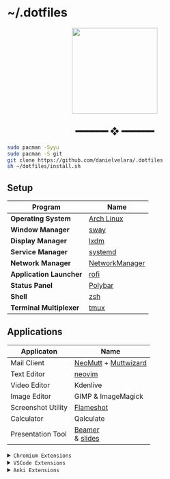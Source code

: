 # ~/.dotfiles

<p align="center">
   <img src="https://user-images.githubusercontent.com/13500134/150906114-216d4c5b-06f0-4ef4-a6d9-9087f2bc33b2.png" width="200"/>
</p>

<h2 align="center"> ━━━━━━  ❖  ━━━━━━ </h2>



```bash
sudo pacman -Syyu
sudo pacman -S git
git clone https://github.com/danielvelara/.dotfiles
sh ~/dotfiles/install.sh
```

## Setup

| Program                  | Name                                                             |
| ------------------------ | ---------------------------------------------------------------- |
| **Operating System**     | [Arch Linux](https://archlinux.org/)                             |
| **Window Manager**       | [sway](https://github.com/swaywm/sway)                           |
| **Display Manager**      | [lxdm](https://wiki.archlinux.org/title/LXDM)                    |
| **Service Manager**      | [systemd](https://systemd.io/)                                   |
| **Network Manager**      | [NetworkManager](https://networkmanager.dev/)                    |
| **Application Launcher** | [rofi](https://github.com/davatorium/rofi)                       |
| **Status Panel**         | [Polybar](https://polybar.github.io/)                            |
| **Shell**                | [zsh](https://www.zsh.org/)                                      |
| **Terminal Multiplexer** | [tmux](https://github.com/tmux/tmux/wiki)                        |

## Applications

| Applicaton         | Name                                                                                                    |
| ------------------ | ------------------------------------------------------------------------------------------------------- |
| Mail Client        | [NeoMutt](https://neomutt.org/) + [Muttwizard](https://muttwizard.com/)                                 |
| Text Editor        | [neovim](https://neovim.io/)                                                                            |
| Video Editor       | Kdenlive                                                                                                |
| Image Editor       | GIMP & ImageMagick                                                                                      |
| Screenshot Utility | [Flameshot](https://flameshot.org/)                                                                     |
| Calculator         | Qalculate                                                                                               |
| Presentation Tool  | [Beamer](https://ashwinschronicles.github.io/beamer-slides-using-markdown-and-pandoc) <br> & [slides]() |

<details>
<summary><code>Chromium Extensions</code> </summary>

- Developer
  - [Hoppscotch](https://chromewebstore.google.com/detail/hoppscotch-browser-extens/amknoiejhlmhancpahfcfcfhllgkpbld)
  - [Wappalyzer](https://chrome.google.com/webstore/detail/wappalyzer/gppongmhjkpfnbhagpmjfkannfbllamg)
  - [BuiltWith](https://chrome.google.com/webstore/detail/builtwith-technology-prof/dapjbgnjinbpoindlpdmhochffioedbn)
  - [WhatRuns](https://chromewebstore.google.com/detail/whatruns/cmkdbmfndkfgebldhnkbfhlneefdaaip)
- Productivity
  - [Vimium](https://chrome.google.com/webstore/detail/vimium/dbepggeogbaibhgnhhndojpepiihcmeb/)
  - [ViewImage](https://chrome.google.com/webstore/detail/view-image/jpcmhcelnjdmblfmjabdeclccemkghjk)
- YouTube
  - [Unhook](https://chrome.google.com/webstore/detail/unhook-remove-youtube-rec/khncfooichmfjbepaaaebmommgaepoid)
  - [SponsorBlock](https://chrome.google.com/webstore/detail/sponsorblock-for-youtube/mnjggcdmjocbbbhaepdhchncahnbgone)
  - [VideoSpeedController](https://chrome.google.com/webstore/detail/video-speed-controller/nffaoalbilbmmfgbnbgppjihopabppdk)
  - [h264ify](https://chrome.google.com/webstore/detail/h264ify/aleakchihdccplidncghkekgioiakgal)
- Privacy
  - [uBlock Origin](https://chrome.google.com/webstore/detail/ublock-origin/cjpalhdlnbpafiamejdnhcphjbkeiagm)
  - [Keepa](https://chrome.google.com/webstore/detail/neebplgakaahbhdphmkckjjcegoiijjo)
  - [libredirect](https://github.com/libredirect/libredirect)

</details>

<details>
<summary><code>VSCode Extensions</code></summary>

- [Thunder Client](https://marketplace.visualstudio.com/items?itemName=rangav.vscode-thunder-client)
- [Vim](https://marketplace.visualstudio.com/items?itemName=vscodevim.vim)

</details>

<details>
<summary><code>Anki Extensions</code></summary>

- Heatmap: Manual Install
- Image Occlusion: 1374772155
- ProgrssBar: 2091361802
- Syntax Highlighting for Code: 1463041493
- Anki Simulator: 817108664
- Frozen Fields: 516643804
- Advanced Review Bottom Bar: 1136455830

</details>
